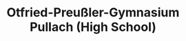 ---
title: Otfried-Preußler-Gymnasium Pullach (High School)
education: Abitur
date_range: October 2011 - June 2019
location: Munich, Germany
---